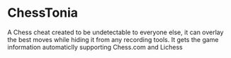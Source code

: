 # ChessTonia
A Chess cheat created to be undetectable to everyone else, it can overlay the best moves while hiding it from any recording tools. It gets the game information automaticlly supporting Chess.com and Lichess
